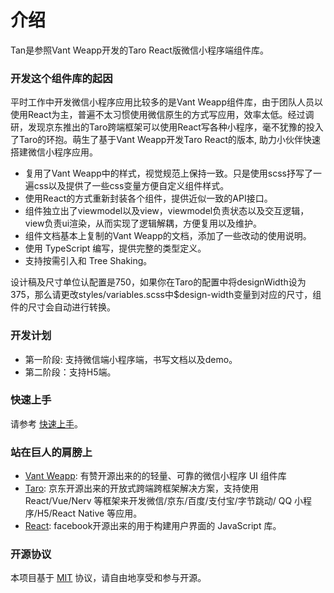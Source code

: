# 介绍

Tan是参照Vant Weapp开发的Taro React版微信小程序端组件库。

### 开发这个组件库的起因

平时工作中开发微信小程序应用比较多的是Vant Weapp组件库，由于团队人员以使用React为主，普遍不太习惯使用微信原生的方式写应用，效率太低。经过调研，发现京东推出的Taro跨端框架可以使用React写各种小程序，毫不犹豫的投入了Taro的环抱。萌生了基于Vant Weapp开发Taro React的版本, 助力小伙伴快速搭建微信小程序应用。

- 复用了Vant Weapp中的样式，视觉规范上保持一致。只是使用scss抒写了一遍css以及提供了一些css变量方便自定义组件样式。
- 使用React的方式重新封装各个组件，提供近似一致的API接口。
- 组件独立出了viewmodel以及view，viewmodel负责状态以及交互逻辑，view负责ui渲染，从而实现了逻辑解耦，方便复用以及维护。
- 组件文档基本上复制的Vant Weapp的文档，添加了一些改动的使用说明。
- 使用 TypeScript 编写，提供完整的类型定义。
- 支持按需引入和 Tree Shaking。

设计稿及尺寸单位认配置是750，如果你在Taro的配置中将designWidth设为375，那么请更改styles/variables.scss中$design-width变量到对应的尺寸，组件的尺寸会自动进行转换。

### 开发计划

- 第一阶段: 支持微信端小程序端，书写文档以及demo。
- 第二阶段：支持H5端。

### 快速上手

请参考 [快速上手](/guide/quickstart)。

### 站在巨人的肩膀上

- [Vant Weapp](https://vant-contrib.gitee.io/vant-weapp/#/home): 有赞开源出来的的轻量、可靠的微信小程序 UI 组件库
- [Taro](https://taro.jd.com): 京东开源出来的开放式跨端跨框架解决方案，支持使用 React/Vue/Nerv 等框架来开发微信/京东/百度/支付宝/字节跳动/ QQ 小程序/H5/React Native 等应用。
- [React](https://reactjs.org): facebook开源出来的用于构建用户界面的 JavaScript 库。

### 开源协议

本项目基于 [MIT](https://zh.wikipedia.org/wiki/MIT%E8%A8%B1%E5%8F%AF%E8%AD%89) 协议，请自由地享受和参与开源。

